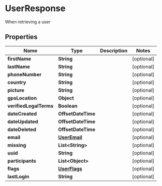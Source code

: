 

# UserResponse

When retrieving a user

## Properties

| Name | Type | Description | Notes |
|------------ | ------------- | ------------- | -------------|
|**firstName** | **String** |  |  [optional] |
|**lastName** | **String** |  |  [optional] |
|**phoneNumber** | **String** |  |  [optional] |
|**country** | **String** |  |  [optional] |
|**picture** | **String** |  |  [optional] |
|**gpsLocation** | **Object** |  |  [optional] |
|**verifiedLegalTerms** | **Boolean** |  |  [optional] |
|**dateCreated** | **OffsetDateTime** |  |  [optional] |
|**dateUpdated** | **OffsetDateTime** |  |  [optional] |
|**dateDeleted** | **OffsetDateTime** |  |  [optional] |
|**email** | [**UserEmail**](UserEmail.md) |  |  [optional] |
|**missing** | **List&lt;String&gt;** |  |  [optional] |
|**uuid** | **String** |  |  [optional] |
|**participants** | **List&lt;Object&gt;** |  |  [optional] |
|**flags** | [**UserFlags**](UserFlags.md) |  |  [optional] |
|**lastLogin** | **String** |  |  [optional] |



